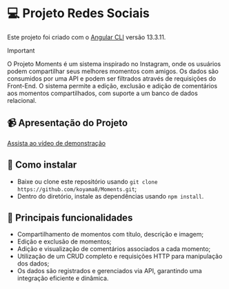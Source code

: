 # 💻 Projeto Redes Sociais

Este projeto foi criado com o [Angular CLI](https://github.com/angular/angular-cli) versão 13.3.11.

> [!IMPORTANT]
> O Projeto Moments é um sistema inspirado no Instagram, onde os usuários podem compartilhar seus melhores momentos com amigos. Os dados são consumidos por uma API e podem ser filtrados através de requisições do Front-End. O sistema permite a edição, exclusão e adição de comentários aos momentos compartilhados, com suporte a um banco de dados relacional.

## 📹 Apresentação do Projeto

[Assista ao vídeo de demonstração](https://drive.google.com/file/d/1bhojVrJQf6ajFt8_hdJXLfvE2ejpNy2l/view?usp=sharing)

## 🚀 Como instalar

- Baixe ou clone este repositório usando `git clone https://github.com/koyama8/Moments.git`;
- Dentro do diretório, instale as dependências usando `npm install`.

## 📜 Principais funcionalidades

- Compartilhamento de momentos com título, descrição e imagem;
- Edição e exclusão de momentos;
- Adição e visualização de comentários associados a cada momento;
- Utilização de um CRUD completo e requisições HTTP para manipulação dos dados;
- Os dados são registrados e gerenciados via API, garantindo uma integração eficiente e dinâmica.

